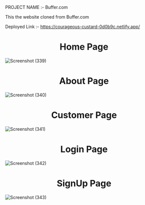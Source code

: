 PROJECT NAME :- Buffer.com

This the website cloned from Buffer.com

Deployed Link :- https://courageous-custard-0d0b9c.netlify.app/

<h1  align='center'>Home Page</h1>

![Screenshot (339)](https://user-images.githubusercontent.com/109611448/217348342-4027f530-373b-468b-a39b-922f6918cd6b.png)

<h1  align='center'>About Page</h1>

![Screenshot (340)](https://user-images.githubusercontent.com/109611448/217348371-f1126a9c-e7a1-485b-8335-a12102a4c38b.png)

<h1  align='center'>Customer Page</h1>

![Screenshot (341)](https://user-images.githubusercontent.com/109611448/217348387-884efccd-221e-489a-bf59-18d176547920.png)

<h1  align='center'>Login Page</h1>

![Screenshot (342)](https://user-images.githubusercontent.com/109611448/217348399-9de2ae54-3614-418f-b937-61f81a5806e8.png)

<h1  align='center'>SignUp Page</h1>

![Screenshot (343)](https://user-images.githubusercontent.com/109611448/217348407-c34f5b19-5bde-4ad8-a5f4-7468ec27cc8d.png)
